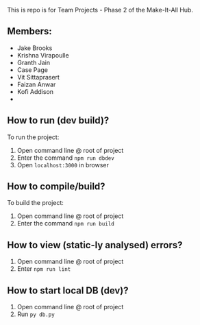 This is repo is for Team Projects - Phase 2 of the Make-It-All Hub.

## Members:
- Jake Brooks
- Krishna Virapoulle
- Granth Jain
- Case Page
- Vit Sittaprasert
- Faizan Anwar
- Kofi Addison
- 
## How to run (dev build)?
To run the project:
1. Open command line @ root of project
2. Enter the command `npm run dbdev`
3. Open `localhost:3000` in browser

## How to compile/build?
To build the project:
1. Open command line @ root of project
2. Enter the command `npm run build`

## How to view (static-ly analysed) errors?
1. Open command line @ root of project
2. Enter `npm run lint`

## How to start local DB (dev)?
1. Open command line @ root of project
2. Run `py db.py`
